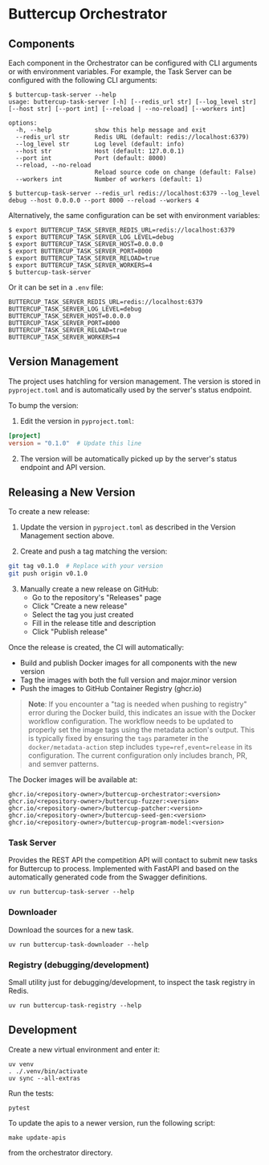 # Buttercup Orchestrator

## Components
Each component in the Orchestrator can be configured with CLI arguments or with environment variables.
For example, the Task Server can be configured with the following CLI arguments:
```shell
$ buttercup-task-server --help
usage: buttercup-task-server [-h] [--redis_url str] [--log_level str] [--host str] [--port int] [--reload | --no-reload] [--workers int]

options:
  -h, --help            show this help message and exit
  --redis_url str       Redis URL (default: redis://localhost:6379)
  --log_level str       Log level (default: info)
  --host str            Host (default: 127.0.0.1)
  --port int            Port (default: 8000)
  --reload, --no-reload
                        Reload source code on change (default: False)
  --workers int         Number of workers (default: 1)

$ buttercup-task-server --redis_url redis://localhost:6379 --log_level debug --host 0.0.0.0 --port 8000 --reload --workers 4
```

Alternatively, the same configuration can be set with environment variables:
```shell
$ export BUTTERCUP_TASK_SERVER_REDIS_URL=redis://localhost:6379
$ export BUTTERCUP_TASK_SERVER_LOG_LEVEL=debug
$ export BUTTERCUP_TASK_SERVER_HOST=0.0.0.0
$ export BUTTERCUP_TASK_SERVER_PORT=8000
$ export BUTTERCUP_TASK_SERVER_RELOAD=true
$ export BUTTERCUP_TASK_SERVER_WORKERS=4
$ buttercup-task-server
```

Or it can be set in a `.env` file:
```
BUTTERCUP_TASK_SERVER_REDIS_URL=redis://localhost:6379
BUTTERCUP_TASK_SERVER_LOG_LEVEL=debug
BUTTERCUP_TASK_SERVER_HOST=0.0.0.0
BUTTERCUP_TASK_SERVER_PORT=8000
BUTTERCUP_TASK_SERVER_RELOAD=true
BUTTERCUP_TASK_SERVER_WORKERS=4
```

## Version Management
The project uses hatchling for version management. The version is stored in `pyproject.toml` and is automatically used by the server's status endpoint.

To bump the version:

1. Edit the version in `pyproject.toml`:
```toml
[project]
version = "0.1.0"  # Update this line
```

2. The version will be automatically picked up by the server's status endpoint and API version.

## Releasing a New Version
To create a new release:

1. Update the version in `pyproject.toml` as described in the Version Management section above.

2. Create and push a tag matching the version:
```bash
git tag v0.1.0  # Replace with your version
git push origin v0.1.0
```

3. Manually create a new release on GitHub:
   - Go to the repository's "Releases" page
   - Click "Create a new release"
   - Select the tag you just created
   - Fill in the release title and description
   - Click "Publish release"

Once the release is created, the CI will automatically:
- Build and publish Docker images for all components with the new version
- Tag the images with both the full version and major.minor version
- Push the images to GitHub Container Registry (ghcr.io)

> **Note**: If you encounter a "tag is needed when pushing to registry" error during the Docker build, this indicates an issue with the Docker workflow configuration. The workflow needs to be updated to properly set the image tags using the metadata action's output. This is typically fixed by ensuring the `tags` parameter in the `docker/metadata-action` step includes `type=ref,event=release` in its configuration. The current configuration only includes branch, PR, and semver patterns.

The Docker images will be available at:
```
ghcr.io/<repository-owner>/buttercup-orchestrator:<version>
ghcr.io/<repository-owner>/buttercup-fuzzer:<version>
ghcr.io/<repository-owner>/buttercup-patcher:<version>
ghcr.io/<repository-owner>/buttercup-seed-gen:<version>
ghcr.io/<repository-owner>/buttercup-program-model:<version>
```

### Task Server
Provides the REST API the competition API will contact to submit new tasks for Buttercup to process.
Implemented with FastAPI and based on the automatically generated code from the Swagger definitions.

```shell
uv run buttercup-task-server --help
```

### Downloader
Download the sources for a new task.

```shell
uv run buttercup-task-downloader --help
```

### Registry (debugging/development)
Small utility just for debugging/development, to inspect the task registry in Redis.

```shell
uv run buttercup-task-registry --help
```

## Development
Create a new virtual environment and enter it:
```shell
uv venv
. ./.venv/bin/activate
uv sync --all-extras
```

Run the tests:
```shell
pytest
```

To update the apis to a newer version, run the following script:
```shell
make update-apis
```
from the orchestrator directory.

